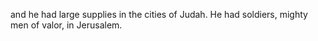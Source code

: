and he had large supplies in the cities of Judah. He had soldiers, mighty men of valor, in Jerusalem.
